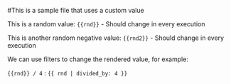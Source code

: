﻿---
Title: Sample custom Front Matter external source
#They are prefixed with !! and instantiate a class to retrieve the value for the field
Rnd: !!random_int 0 1000
Rnd2: !!random_int -1000 0
---

#This is a sample file that uses a custom value 

This is a random value: `{{rnd}}` - Should change in every execution

This is another random negative value: `{{rnd2}}` - Should change in every execution

We can use filters to change the rendered value, for example:

`{{rnd}} / 4` : `{{ rnd | divided_by: 4 }}`